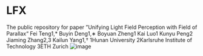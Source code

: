# LFX
The public repository for paper ”Unifying Light Field Perception with Field of Parallax“
Fei Teng1,* Buyin Deng1,∗ Boyuan Zheng1 Kai Luo1 Kunyu Peng2
Jiaming Zhang2,3 Kailun Yang1,†
1Hunan University 2Karlsruhe Institute of Technology 3ETH Zurich
![image](https://github.com/user-attachments/assets/42e9e9e0-f2c9-482f-af61-e986d3fe1aed)
